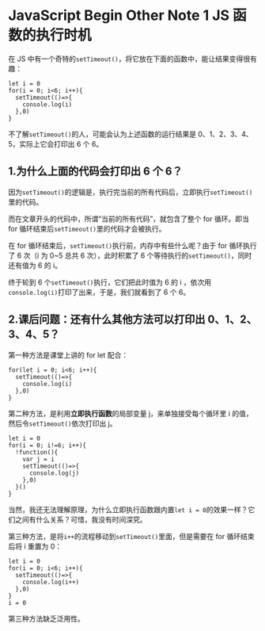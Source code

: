 ﻿# JavaScript Begin Other Note 1 JS 函数的执行时机

在 JS 中有一个奇特的`setTimeout()`，将它放在下面的函数中，能让结果变得很有趣：

```JS
let i = 0
for(i = 0; i<6; i++){
  setTimeout(()=>{
    console.log(i)
  },0)
}
```

不了解`setTimeout()`的人，可能会认为上述函数的运行结果是 0、1、2、3、4、5，实际上它会打印出 6 个 6。

## 1.为什么上面的代码会打印出 6 个 6？

因为`setTimeout()`的逻辑是，执行完当前的所有代码后，立即执行`setTimeout()`里的代码。

而在文章开头的代码中，所谓“当前的所有代码”，就包含了整个 for 循环。即当 for 循环结束后`setTimeout()`里的代码才会被执行。

在 for 循环结束后，`setTimeout()`执行前，内存中有些什么呢？由于 for 循环执行了 6 次（i 为 0~5 总共 6 次），此时积累了 6 个等待执行的`setTimeout()`，同时还有值为 6 的 i。

终于轮到 6 个`setTimeout()`执行，它们把此时值为 6 的 i ，依次用`console.log(i)`打印了出来，于是，我们就看到了 6 个 6。

## 2.课后问题：还有什么其他方法可以打印出 0、1、2、3、4、5？

第一种方法是课堂上讲的 for let 配合：

```JS
for(let i = 0; i<6; i++){
  setTimeout(()=>{
    console.log(i)
  },0)
}
```

第二种方法，是利用**立即执行函数**的局部变量 j，来单独接受每个循环里 i 的值，然后令`setTimeout()`依次打印出 j。

```JS
let i = 0
for(i = 0; i!=6; i++){
  !function(){
    var j = i
    setTimeout(()=>{
      console.log(j)
    },0)
  }()
}
```

当然，我还无法理解原理，为什么立即执行函数跟内置`let i = 0`的效果一样？它们之间有什么关系？可惜，我没有时间深究。

第三种方法，是将`i++`的流程移动到`setTimeout()`里面，但是需要在 for 循环结束后将 i 重置为 0：

```JS
let i = 0
for(i = 0; i<6; i++){
  setTimeout(()=>{
    console.log(i++)
  },0)
}
i = 0
```

第三种方法缺乏泛用性。
